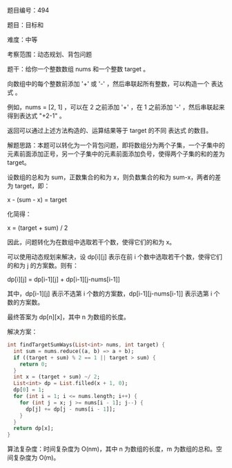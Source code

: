 题目编号：494

题目：目标和

难度：中等

考察范围：动态规划、背包问题

题干：给你一个整数数组 nums 和一个整数 target 。

向数组中的每个整数前添加 '+' 或 '-' ，然后串联起所有整数，可以构造一个 表达式 。

例如，nums = [2, 1] ，可以在 2 之前添加 '+' ，在 1 之前添加 '-' ，然后串联起来得到表达式 "+2-1" 。

返回可以通过上述方法构造的、运算结果等于 target 的不同 表达式 的数目。

解题思路：本题可以转化为一个背包问题，即将数组分为两个子集，一个子集中的元素前面添加正号，另一个子集中的元素前面添加负号，使得两个子集的和的差为 target。

设数组的总和为 sum，正数集合的和为 x，则负数集合的和为 sum-x，两者的差为 target，即：

x - (sum - x) = target

化简得：

x = (target + sum) / 2

因此，问题转化为在数组中选取若干个数，使得它们的和为 x。

可以使用动态规划来解决，设 dp[i][j] 表示在前 i 个数中选取若干个数，使得它们的和为 j 的方案数。则有：

dp[i][j] = dp[i-1][j] + dp[i-1][j-nums[i-1]]

其中，dp[i-1][j] 表示不选第 i 个数的方案数，dp[i-1][j-nums[i-1]] 表示选第 i 个数的方案数。

最终答案为 dp[n][x]，其中 n 为数组的长度。

解决方案：

```dart
int findTargetSumWays(List<int> nums, int target) {
  int sum = nums.reduce((a, b) => a + b);
  if ((target + sum) % 2 == 1 || target > sum) {
    return 0;
  }
  int x = (target + sum) ~/ 2;
  List<int> dp = List.filled(x + 1, 0);
  dp[0] = 1;
  for (int i = 1; i <= nums.length; i++) {
    for (int j = x; j >= nums[i - 1]; j--) {
      dp[j] += dp[j - nums[i - 1]];
    }
  }
  return dp[x];
}
```

算法复杂度：时间复杂度为 O(nm)，其中 n 为数组的长度，m 为数组的总和。空间复杂度为 O(m)。